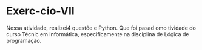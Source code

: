 # Exerc-cio-VII
Nessa atividade, realizei4 questõe e Python. Que foi pasad omo tividade do curso Técnic em Informática, especificamente na disciplina de Lógica de programação. 
